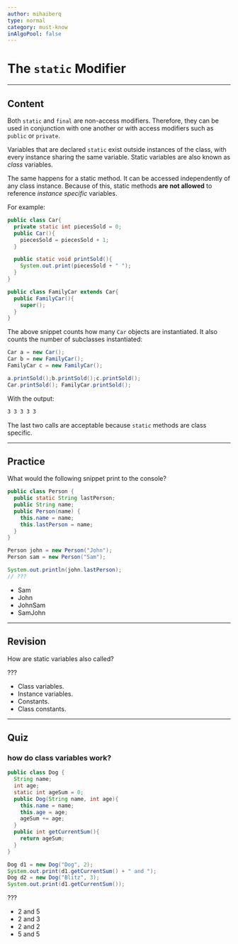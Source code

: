```yaml
---
author: mihaiberq
type: normal
category: must-know
inAlgoPool: false
---
```


# The `static` Modifier


---

## Content

Both `static` and `final` are non-access modifiers. Therefore, they can be used in conjunction with one another or with access modifiers such as `public` or `private`.

Variables that are declared `static` exist outside instances of the class, with every instance sharing the same variable. Static variables are also known as *class* variables.

The same happens for a static method. It can be accessed independently of any class instance. Because of this, static methods **are not allowed** to reference *instance specific* variables.

For example:

```java
public class Car{
  private static int piecesSold = 0;
  public Car(){
    piecesSold = piecesSold + 1;
  }

  public static void printSold(){
    System.out.print(piecesSold + " ");
  }
}

public class FamilyCar extends Car{
  public FamilyCar(){
    super();
  }
}
```

The above snippet counts how many `Car` objects are instantiated. It also counts the number of subclasses instantiated:

```java
Car a = new Car();
Car b = new FamilyCar();
FamilyCar c = new FamilyCar();

a.printSold();b.printSold();c.printSold();
Car.printSold(); FamilyCar.printSold();

```

With the output:

```bash
3 3 3 3 3
```

The last two calls are acceptable because `static` methods are class specific.


---

## Practice

What would the following snippet print to the console?

```java
public class Person {
  public static String lastPerson;
  public String name;
  public Person(name) {
    this.name = name;
    this.lastPerson = name;
  }
}

Person john = new Person("John");
Person sam = new Person("Sam");

System.out.println(john.lastPerson);
// ???
```

- Sam
- John
- JohnSam
- SamJohn


---

## Revision

How are static variables also called?

???

- Class variables.
- Instance variables.
- Constants.
- Class constants.


---

## Quiz

### how do class variables work?


```java
public class Dog {
  String name;
  int age;
  static int ageSum = 0;
  public Dog(String name, int age){
    this.name = name;
    this.age = age;
    ageSum += age;
  }
  public int getCurrentSum(){
    return ageSum;
  }
}

Dog d1 = new Dog("Dog", 2);
System.out.print(d1.getCurrentSum() + " and ");
Dog d2 = new Dog("Blitz", 3);
System.out.print(d1.getCurrentSum());
```

 ???

- 2 and 5
- 2 and 3
- 2 and 2
- 5 and 5
